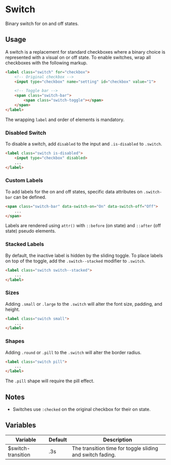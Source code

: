 # Switch #

Binary switch for on and off states.

## Usage ##

A switch is a replacement for standard checkboxes where a binary choice is represented with a visual on or off state.
To enable switches, wrap all checkboxes with the following markup.

```html
<label class="switch" for="checkbox">
    <!-- Original checkbox -->
    <input type="checkbox" name="setting" id="checkbox" value="1">

    <!-- Toggle bar -->
    <span class="switch-bar">
        <span class="switch-toggle"></span>
    </span>
</label>
```

<div class="notice is-warning">
    The wrapping <code>label</code> and order of elements is mandatory.
</div>

### Disabled Switch ###

To disable a switch, add `disabled` to the input and `.is-disabled` to `.switch`.

```html
<label class="switch is-disabled">
    <input type="checkbox" disabled>
    ...
</label>
```

### Custom Labels ###

To add labels for the on and off states, specific data attributes on `.switch-bar` can be defined.

```html
<span class="switch-bar" data-switch-on="On" data-switch-off="Off">
    ...
</span>
```

<div class="notice is-info">
    Labels are rendered using <code>attr()</code> with <code>::before</code> (on state)
    and <code>::after</code> (off state) pseudo elements.
</div>

### Stacked Labels ###

By default, the inactive label is hidden by the sliding toggle.
To place labels on top of the toggle, add the `.switch--stacked` modifier to `.switch`.

```html
<label class="switch switch--stacked">
    ...
</label>
```

### Sizes ###

Adding `.small` or `.large` to the `.switch` will alter the font size, padding, and height.

```html
<label class="switch small">
    ...
</label>
```

### Shapes ###

Adding `.round` or `.pill` to the `.switch` will alter the border radius.

```html
<label class="switch pill">
    ...
</label>
```

<div class="notice is-warning">
    The <code>.pill</code> shape will require the pill effect.
</div>

## Notes ##

* Switches use `:checked` on the original checkbox for their on state.

## Variables ##

<table class="table is-striped data-table">
    <thead>
        <tr>
            <th>Variable</th>
            <th>Default</th>
            <th>Description</th>
        </tr>
    </thead>
    <tbody>
        <tr>
            <td>$switch-transition</td>
            <td>.3s</td>
            <td>The transition time for toggle sliding and switch fading.</td>
        </tr>
    </tbody>
</table>